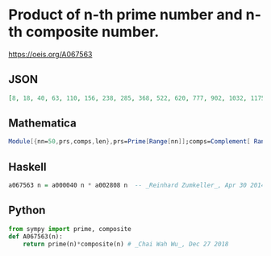 # Product of n\-th prime number and n\-th composite number\.
https://oeis.org/A067563
## JSON
```JSON
[8, 18, 40, 63, 110, 156, 238, 285, 368, 522, 620, 777, 902, 1032, 1175, 1378, 1593, 1708, 2010, 2272, 2409, 2686, 2905, 3204, 3686, 3939, 4120, 4494, 4796, 5085, 5842, 6288, 6713, 6950, 7599, 7852, 8478, 8965, 9352, 9861, 10382, 10860, 11842, 12159]
```
## Mathematica
```Mathematica
Module[{nn=50,prs,comps,len},prs=Prime[Range[nn]];comps=Complement[ Range[ 4,3nn],prs];len=Min[nn,Length[comps]];Times@@@Thread[ {Take[ prs,len], Take[comps,len]}]](* _Harvey P. Dale_, Sep 02 2015 *)
```
## Haskell
```Haskell
a067563 n = a000040 n * a002808 n  -- _Reinhard Zumkeller_, Apr 30 2014
```
## Python
```Python
from sympy import prime, composite
def A067563(n):
    return prime(n)*composite(n) # _Chai Wah Wu_, Dec 27 2018
```
